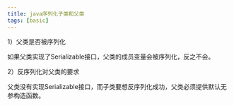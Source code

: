 ```yaml
---
title: java序列化子类和父类
tags: [basic]
---
```


1）父类是否被序列化

如果父类实现了Serializable接口，父类的成员变量会被序列化，反之不会。

2）反序列化对父类的要求

父类没有实现Serializable接口，而子类要想反序列化成功，父类必须提供默认无参构造函数。